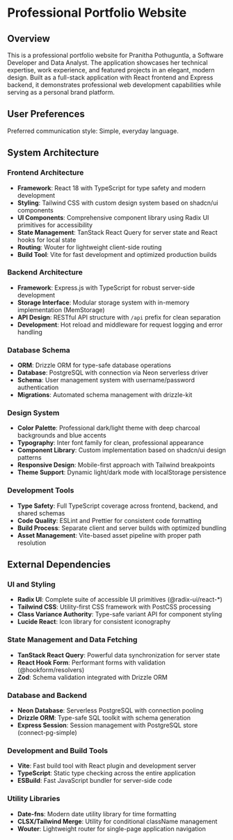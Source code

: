 # Professional Portfolio Website

## Overview

This is a professional portfolio website for Pranitha Pothuguntla, a Software Developer and Data Analyst. The application showcases her technical expertise, work experience, and featured projects in an elegant, modern design. Built as a full-stack application with React frontend and Express backend, it demonstrates professional web development capabilities while serving as a personal brand platform.

## User Preferences

Preferred communication style: Simple, everyday language.

## System Architecture

### Frontend Architecture
- **Framework**: React 18 with TypeScript for type safety and modern development
- **Styling**: Tailwind CSS with custom design system based on shadcn/ui components
- **UI Components**: Comprehensive component library using Radix UI primitives for accessibility
- **State Management**: TanStack React Query for server state and React hooks for local state
- **Routing**: Wouter for lightweight client-side routing
- **Build Tool**: Vite for fast development and optimized production builds

### Backend Architecture
- **Framework**: Express.js with TypeScript for robust server-side development
- **Storage Interface**: Modular storage system with in-memory implementation (MemStorage)
- **API Design**: RESTful API structure with `/api` prefix for clean separation
- **Development**: Hot reload and middleware for request logging and error handling

### Database Schema
- **ORM**: Drizzle ORM for type-safe database operations
- **Database**: PostgreSQL with connection via Neon serverless driver
- **Schema**: User management system with username/password authentication
- **Migrations**: Automated schema management with drizzle-kit

### Design System
- **Color Palette**: Professional dark/light theme with deep charcoal backgrounds and blue accents
- **Typography**: Inter font family for clean, professional appearance
- **Component Library**: Custom implementation based on shadcn/ui design patterns
- **Responsive Design**: Mobile-first approach with Tailwind breakpoints
- **Theme Support**: Dynamic light/dark mode with localStorage persistence

### Development Tools
- **Type Safety**: Full TypeScript coverage across frontend, backend, and shared schemas
- **Code Quality**: ESLint and Prettier for consistent code formatting
- **Build Process**: Separate client and server builds with optimized bundling
- **Asset Management**: Vite-based asset pipeline with proper path resolution

## External Dependencies

### UI and Styling
- **Radix UI**: Complete suite of accessible UI primitives (@radix-ui/react-*)
- **Tailwind CSS**: Utility-first CSS framework with PostCSS processing
- **Class Variance Authority**: Type-safe variant API for component styling
- **Lucide React**: Icon library for consistent iconography

### State Management and Data Fetching
- **TanStack React Query**: Powerful data synchronization for server state
- **React Hook Form**: Performant forms with validation (@hookform/resolvers)
- **Zod**: Schema validation integrated with Drizzle ORM

### Database and Backend
- **Neon Database**: Serverless PostgreSQL with connection pooling
- **Drizzle ORM**: Type-safe SQL toolkit with schema generation
- **Express Session**: Session management with PostgreSQL store (connect-pg-simple)

### Development and Build Tools
- **Vite**: Fast build tool with React plugin and development server
- **TypeScript**: Static type checking across the entire application
- **ESBuild**: Fast JavaScript bundler for server-side code

### Utility Libraries
- **Date-fns**: Modern date utility library for time formatting
- **CLSX/Tailwind Merge**: Utility for conditional className management
- **Wouter**: Lightweight router for single-page application navigation